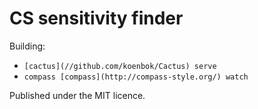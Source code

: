 # CS sensitivity finder

Building:

 * `[cactus](//github.com/koenbok/Cactus) serve`
 * `compass [compass](http://compass-style.org/) watch`

Published under the MIT licence.
